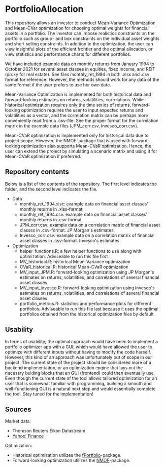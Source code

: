 # PortfolioAllocation

This repository allows an investor to conduct Mean-Variance Optimization and Mean-CVar optimization for choosing optimal weights for financial assets in a portfolio. The investor can impose realistics constraints on the portfolio such as group- and box constraints on the individual asset weights and short selling constraints. In addition to the optimization, the user can view insightful plots of the efficient frontier and the optimal allocation, or view statistics and performance charts for different portfolios.

We have included example data on monthly returns from January 1994 to October 2021 for several asset classes in equities, fixed income, and REIT (proxy for real estate). See files monthly_ret_1994 in both .xlsx and .csv format for reference. However, the methods should work for any data of the same format if the user prefers to use her own data. 

Mean-Variance Optimization is implemented for both historical data and forward-looking estimates on returns, volatilities, correlations. While historical optimization requires only the time series of returns, forward-looking optimization requires the user to input expected returns and volatilities as a vector, and the correlation matrix can be perhaps more conveniently read from a .csv-file. See the proper format for the correlation matrix in the example data files (JPM_corr.csv, Invesco_corr.csv).

Mean-CVaR optimization is implemented only for historical data due to project scope. However, the NMOF-package that is used with forward-looking optimization also supports Mean-CVaR optimization. Hence, the user can extend the project by simulating a scenario matrix and using it for Mean-CVaR optimization if preferred.

## Repository contents

Below is a list of the contents of the repository. The first level indicates the folder, and the second level indicates the file.

- Data
  - monthly_ret_1994.xlsx: example data on financial asset classes' monthly returns in .xlsx-format
  - monthly_ret_1994.csv: example data on financial asset classes' monthly returns in .csv-format
  - JPM_corr.csv: example data on a correlation matrix of financial asset classes in .csv-format. JP Morgan's estimates.
  - Invesco_corr.csv: example data on a correlation matrix of financial asset classes in .csv-format. Invesco's estimates.
- Optimization
  - helper_functions.R: a few helper functions to use along with optimization. Adviseable to run this file first
  - MV_historical.R: historical Mean-Variance optimization
  - CVaR_historical.R: historical Mean-CVaR optimization
  - MV_input_JPM.R: forward-looking optimization using JP Morgan's estimates on returns, volatilities, and correlations of several financial asset classes
  - MV_input_Invesco.R: forward-looking optimization using Invesco's estimates on returns, volatilities, and correlations of several financial asset classes
  - portfolio_metrics.R: statistics and performance plots for different portfolios. Adviseable to run this file last because it uses the optimal portfolios obtained from the historical optimization files by default

## Usability

In terms of usability, the optimal approach would have been to implement a portfolio optimizer app with a GUI, which would have allowed the user to optimize with different inputs without having to modify the code herself. However, this kind of an approach was unfortunately out of scope in our project. The current state of the project should be considered more of a backend implementation, or an optimization engine that lays out the necessry bulding blocks that an GUI (frontend) could then eventually use. Even though the current state of the tool allows tailored optimization for an user that is somewhat familiar with programming, building a smooth and well-functioning GUI is a natural next step and would essentially complete the tool. Stay tuned for the implementation!

## Sources

Market data:

- Thomson Reuters Eikon Datastream
- [Yahoo! Finance](https://finance.yahoo.com/)

Optimization:

- Historical optimization utilizes the [fPortfolio](https://cran.r-project.org/web/packages/fPortfolio/index.html)-package.
- Forward-looking optimization utilizes the [NMOF](https://cran.r-project.org/web/packages/NMOF/index.html)-package.

